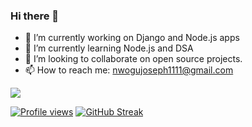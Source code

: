 ### Hi there 👋

- 🔭 I’m currently working on Django and Node.js apps
- 🌱 I’m currently learning Node.js and DSA
- 👯 I’m looking to collaborate on open source projects.
- 📫 How to reach me: [nwogujoseph1111@gmail.com](mailto:nwogujoseph1111@gmail.com)

<p>
  <img src = "https://github-readme-stats.vercel.app/api?username=KeneNwogu&show_icons=true&theme=tokyonight&line_height=27">
</p>

[![Profile views](https://gpvc.arturio.dev/KeneNwogu)](https://gpvc.arturio.dev/KeneNwogu)
[![GitHub Streak](https://github-readme-streak-stats.herokuapp.com?user=KeneNwogu)](https://git.io/streak-stats)

